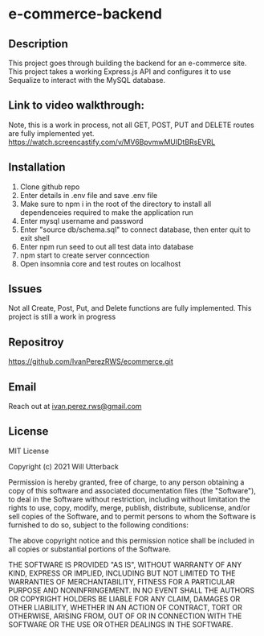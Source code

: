 # e-commerce-backend

## Description 
This project goes through building the backend for an e-commerce site.
This project takes a working Express.js API and configures it to use 
Sequalize to interact with the MySQL database.

## Link to video walkthrough:
Note, this is a work in process, not all GET, POST, PUT and DELETE routes are fully implemented yet.
https://watch.screencastify.com/v/MV6BpvmwMUIDtBRsEVRL


## Installation
1) Clone github repo
2) Enter details in .env file and save .env file
3) Make sure to npm i in the root of the directory to install all dependenceies required to make the application run
4) Enter mysql username and password
6) Enter "source db/schema.sql" to connect database, then enter quit to exit shell
7) Enter npm run seed to out all test data into database
8) npm start to create server conncection
9) Open insomnia core and test routes on localhost

## Issues
Not all Create, Post, Put, and Delete functions are fully implemented. This project is still a work in progress 

## Repositroy
https://github.com/IvanPerezRWS/ecommerce.git

## Email
Reach out at ivan.perez.rws@gmail.com

## License
MIT License

Copyright (c) 2021 Will Utterback

Permission is hereby granted, free of charge, to any person obtaining a copy of this software and associated documentation files (the "Software"), to deal in the Software without restriction, including without limitation the rights to use, copy, modify, merge, publish, distribute, sublicense, and/or sell copies of the Software, and to permit persons to whom the Software is furnished to do so, subject to the following conditions:

The above copyright notice and this permission notice shall be included in all copies or substantial portions of the Software.

THE SOFTWARE IS PROVIDED "AS IS", WITHOUT WARRANTY OF ANY KIND, EXPRESS OR IMPLIED, INCLUDING BUT NOT LIMITED TO THE WARRANTIES OF MERCHANTABILITY, FITNESS FOR A PARTICULAR PURPOSE AND NONINFRINGEMENT. IN NO EVENT SHALL THE AUTHORS OR COPYRIGHT HOLDERS BE LIABLE FOR ANY CLAIM, DAMAGES OR OTHER LIABILITY, WHETHER IN AN ACTION OF CONTRACT, TORT OR OTHERWISE, ARISING FROM, OUT OF OR IN CONNECTION WITH THE SOFTWARE OR THE USE OR OTHER DEALINGS IN THE SOFTWARE.



